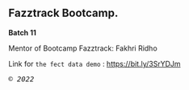 ## Fazztrack Bootcamp.

**Batch 11**

Mentor of Bootcamp Fazztrack: Fakhri Ridho

Link for `the fect data demo` : https://bit.ly/3SrYDJm

<p> <samp><i>&copy; 2022</i></samp> </p>